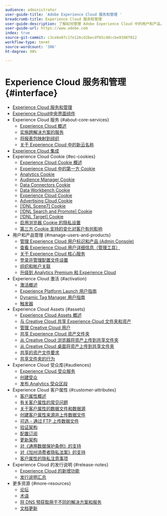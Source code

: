 ```yaml
---
audience: administrator
user-guide-title: 'Adobe Experience Cloud 服务和管理 '
breadcrumb-title: Experience Cloud 服务和管理
user-guide-description: 了解如何管理 Adobe Experience Cloud 中的用户和产品，以及如何使用客户属性和 Audience Library 服务。还了解 Cookie 和 Experience Cloud Assets。
user-guide-url: https://www.adobe.com
index: true
source-git-commit: c3ce6e07c17e126cd2becdf65c40ccbe9398f012
workflow-type: tm+mt
source-wordcount: '386'
ht-degree: 98%

---
```



# Experience Cloud 服务和管理 {#interface}

+ [Experience Cloud 服务和管理](experience-cloud.md)
+ [Experience Cloud中央界面组件](experience-cloud-interface.md)
+ Experience Cloud 服务 {#about-core-services}
   + [Experience Cloud 概述](core-services-landing.md)
   + [实施跨解决方案的服务](core-services/core-services.md)
   + [将报表包映射到组织](core-services/report-suite-mapping.md)
   + [关于 Experience Cloud 中的新云名称](solutions-core-services.md)
+ [Experience Cloud 集成](marketing-cloud-integrations.md)
+ Experience Cloud Cookie {#ec-cookies}
   + [Experience Cloud Cookie 概述](cookies/cookies-privacy.md)
   + [Experience Cloud 中的第一方 Cookie](cookies/cookies-first-party.md)
   + [Analytics Cookie](cookies/cookies-analytics.md)
   + [Audience Manager Cookie](cookies/cookies-am.md)
   + [Data Connectors Cookie](cookies/cookies-dc.md)
   + [Data Workbench Cookie](cookies/cookies-insight.md)
   + [Experience Cloud Cookie](cookies/cookies-mc.md)
   + [Advertising Cloud Cookie](cookies/cookies-advertising-cloud.md)
   + [[!DNL Scene7] Cookie](cookies/cookies-s7.md)
   + [[!DNL Search and Promote] Cookie](cookies/cookies-snp.md)
   + [[!DNL Target] Cookie](cookies/cookies-target.md)
   + [启用浏览器 Cookie 的隐私设置](cookies/browser-cookie-settings.md)
   + [第三方 Cookie 支持的变化对客户有何影响](cookies/cookies-thirdparty.md)
+ 用户和产品管理 {#manage-users-and-products}
   + [管理 Experience Cloud 用户标识和产品 (Admin Console)](admin-getting-started/admin-getting-started.md)
   + [查看 Experience Cloud 用户详细信息（管理工具）](admin-getting-started/admin-tool-experience-cloud.md)
   + [关于 Experience Cloud 核心服务](admin-getting-started/faq.md)
   + [登录并管理配置文件设置](admin-getting-started/getting-started-experience-cloud.md)
   + [组织和帐户关联](admin-getting-started/organizations.md)
   + [升级到 Analytics Premium 和 Experience Cloud](admin-getting-started/upgrade-to-analytics-premium.md)
+ Experience Cloud 激活 {#activation}
   + [激活概述](activation/activation.md)
   + [Experience Platform Launch 用户指南](https://docs.adobe.com/content/help/zh-Hans/launch/using/overview.translate.html)
   + [Dynamic Tag Manager 用户指南](https://docs.adobe.com/content/help/zh-Hans/dtm/using/dtm-home.translate.html)
   + [触发器](activation/triggers.md)
+ Experience Cloud Assets {#assets}
   + [Experience Cloud Assets 概述](experience-cloud-assets/experience-cloud-assets.md)
   + [与 Creative Cloud 共享 Experience Cloud 文件夹和资产](experience-cloud-assets/creative-cloud.md)
   + [管理 Creative Cloud 用户](experience-cloud-assets/t-admin-add-cc-user.md)
   + [共享 Experience Cloud 资产文件夹](experience-cloud-assets/t-share-creative-cloud.md)
   + [从 Creative Cloud 浏览器将资产上传到共享文件夹](experience-cloud-assets/t-upload-asset-cc.md)
   + [从 Creative Cloud 桌面将资产上传到共享文件夹](experience-cloud-assets/t-cc-asset-upload-thor.md)
   + [共享的资产文件要求](experience-cloud-assets/assets-file-reqs.md)
   + [共享文件夹的行为](experience-cloud-assets/asset-behavior.md)
+ Experience Cloud 受众库{#audiences}
   + [Experience Cloud 受众服务](audience-library/audience-library.md)
   + [创建受众](audience-library/t-audience-create.md)
   + [发布 Analytics 受众区段](audience-library/t-publish-audience-segment.md)
+ Experience Cloud 客户属性 {#customer-attributes}
   + [客户属性概述](attributes/attributes.md)
   + [有关客户属性的常见问题](attributes/faq-crs.md)
   + [关于客户属性的数据文件和数据源](attributes/crs-data-file.md)
   + [创建客户属性来源并上传数据文件](attributes/t-crs-usecase.md)
   + [可选 - 通过 FTP 上传数据文件](attributes/t-upload-attributes-ftp.md)
   + [验证架构](attributes/validate-schema.md)
   + [配置订阅](attributes/subscription.md)
   + [更新架构](attributes/t-update-schema.md)
   + [对《通用数据保护条例》的支持](attributes/gdpr.md)
   + [对《加州消费者隐私法案》的支持](attributes/ccpa.md)
   + [客户属性的隐私注意事项](attributes/privacy-mac.md)
+ Experience Cloud 的发行说明 {#release-notes}
   + [Experience Cloud 的新增功能](https://docs.adobe.com/content/help/zh-Hans/release-notes/experience-cloud/current.html)
   + [发行说明汇总](marketing-cloud-interface/release-notes.md)
+ 更多资源 {#more-resources}
   + [论坛](https://forums.adobe.com/community/experience-cloud)
   + [术语](terms.md)
   + [将 DNS 预获取用于不同的解决方案和服务](dns-prefetch.md)
   + [文档更新](doc-updates.md)


